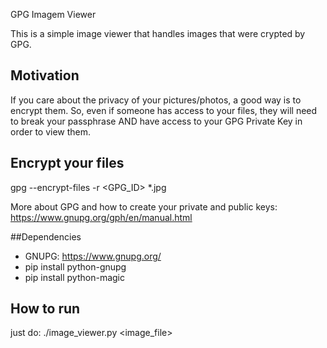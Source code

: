 GPG Imagem Viewer

This is a simple image viewer that handles images that were crypted by GPG.

## Motivation

If you care about the privacy of your pictures/photos, a good way is to encrypt
them. So, even if someone has access to your files, they will need to break your
passphrase AND have access to your GPG Private Key in order to view them.

## Encrypt your files

gpg --encrypt-files -r <GPG_ID> *.jpg

More about GPG and how to create your private and public keys: https://www.gnupg.org/gph/en/manual.html

##Dependencies

- GNUPG: https://www.gnupg.org/
- pip install python-gnupg
- pip install python-magic

## How to run

just do: ./image_viewer.py <image_file>
